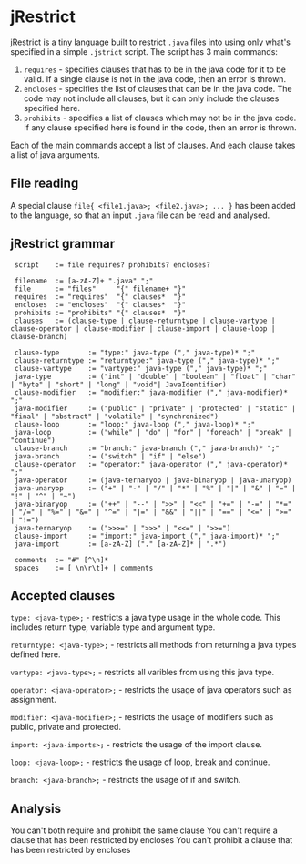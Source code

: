 # jRestrict

jRestrict is a tiny language built to restrict ``.java`` files into using only what's specified in a simple ``.jstrict`` script. The script has 3 main commands:

1. ``requires`` - specifies clauses that has to be in the java code for it to be valid. If a single clause is not in the java code, then an error is thrown. 
2. ``encloses`` - specifies the list of clauses that can be in the java code. The code may not include all clauses, but it can only include the clauses specified here.
3. ``prohibits`` - specifies a list of clauses which may not be in the java code. If any clause specified here is found in the code, then an error is thrown.  

Each of the main commands accept a list of clauses. And each clause takes a list of java arguments. 

## File reading

A special clause ``file{ <file1.java>; <file2.java>; ... }`` has been added to the language, so that an input ``.java`` file can be read and analysed. 

## jRestrict grammar

```
 script    := file requires? prohibits? encloses?
 
 filename  := [a-zA-Z]+ ".java" ";"
 file      := "files"     "{" filename+ "}"
 requires  := "requires"  "{" clauses*  "}"
 encloses  := "encloses"  "{" clauses*  "}"
 prohibits := "prohibits" "{" clauses*  "}"
 clauses   := (clause-type | clause-returntype | clause-vartype | clause-operator | clause-modifier | clause-import | clause-loop | clause-branch)
 
 clause-type       := "type:" java-type ("," java-type)* ";" 
 clause-returntype := "returntype:" java-type ("," java-type)* ";" 
 clause-vartype    := "vartype:" java-type ("," java-type)* ";" 
 java-type         := ("int" | "double" | "boolean" | "float" | "char" | "byte" | "short" | "long" | "void"| JavaIdentifier)
 clause-modifier   := "modifier:" java-modifier ("," java-modifier)* ";"
 java-modifier     := ("public" | "private" | "protected" | "static" | "final" | "abstract" | "volatile" | "synchronized")
 clause-loop       := "loop:" java-loop ("," java-loop)* ";" 
 java-loop         := ("while" | "do" | "for" | "foreach" | "break" | "continue")
 clause-branch     := "branch:" java-branch ("," java-branch)* ";" 
 java-branch       := ("switch" | "if" | "else")
 clause-operator   := "operator:" java-operator ("," java-operator)* ";" 
 java-operator     := (java-ternaryop | java-binaryop | java-unaryop)
 java-unaryop      := ("+" | "-" | "/" | "*" | "%" | "|" | "&" | "=" | "!" | "^" | "~")
 java-binaryop     := ("++" | "--" | ">>" | "<<" | "+=" | "-=" | "*=" | "/=" | "%=" | "&=" | "^=" | "|=" | "&&" | "||" | "==" | "<=" | ">=" | "!=")
 java-ternaryop    := (">>>=" | ">>>" | "<<=" | ">>=")
 clause-import     := "import:" java-import ("," java-import)* ";"
 java-import       := [a-zA-Z] ("." [a-zA-Z]* | ".*")
 
 comments  := "#" [^\n]*
 spaces    := [ \n\r\t]+ | comments

```

## Accepted clauses

``type: <java-type>;`` - restricts a java type usage in the whole code. This includes return type, variable type and argument type.

``returntype: <java-type>;`` - restricts all methods from returning a java types defined here.

``vartype: <java-type>;`` - restricts all varibles from using this java type.

``operator: <java-operator>;`` - restricts the usage of java operators such as assignment.

``modifier: <java-modifier>;`` - restricts the usage of modifiers such as public, private and protected.

``import: <java-imports>;`` - restricts the usage of the import clause.

``loop: <java-loop>;`` - restricts the usage of loop, break and continue.

``branch: <java-branch>;`` - restricts the usage of if and switch. 

## Analysis


You can't both require and prohibit the same clause
You can't require a clause that has been restricted by encloses
You can't prohibit a clause that has been restricted by encloses
